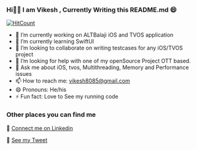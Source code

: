 ### Hi👋👋 I am Vikesh , Currently Writing this README.md 😄

[![HitCount](http://hits.dwyl.com/vikesh8085/vikesh8085.svg)](http://hits.dwyl.com/vikesh8085/vikesh8085)


- 🔭 I’m currently working on ALTBalaji iOS and TVOS application
- 🌱 I’m currently learning SwiftUI
- 👯 I’m looking to collaborate on writing testcases for any iOS/TVOS project
- 🤔 I’m looking for help with one of my openSource Project OTT based.
- 💬 Ask me about iOS, tvos, Multithreading, Memory and Performance issues
- 📫 How to reach me: vikesh8085@gmail.com
- 😄 Pronouns: He/his
- ⚡ Fun fact: Love to See my running code

### Other places you can find me 

🎥 [Connect me on Linkedin](https://www.linkedin.com/in/vikeshprasad/)

🐣 [See my Tweet](https://twitter.com/vikesh8085)

